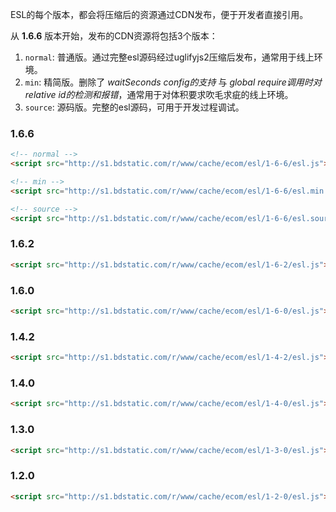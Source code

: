 ESL的每个版本，都会将压缩后的资源通过CDN发布，便于开发者直接引用。


从 **1.6.6** 版本开始，发布的CDN资源将包括3个版本：

1. `normal`: 普通版。通过完整esl源码经过uglifyjs2压缩后发布，通常用于线上环境。
2. `min`: 精简版。删除了 *waitSeconds config的支持* 与 *global require调用时对relative id的检测和报错*，通常用于对体积要求吹毛求疵的线上环境。
3. `source`: 源码版。完整的esl源码，可用于开发过程调试。



### 1.6.6

```html
<!-- normal -->
<script src="http://s1.bdstatic.com/r/www/cache/ecom/esl/1-6-6/esl.js"></script>

<!-- min -->
<script src="http://s1.bdstatic.com/r/www/cache/ecom/esl/1-6-6/esl.min.js"></script>

<!-- source -->
<script src="http://s1.bdstatic.com/r/www/cache/ecom/esl/1-6-6/esl.source.js"></script>
```


### 1.6.2

```html
<script src="http://s1.bdstatic.com/r/www/cache/ecom/esl/1-6-2/esl.js"></script>
```


### 1.6.0

```html
<script src="http://s1.bdstatic.com/r/www/cache/ecom/esl/1-6-0/esl.js"></script>
```


### 1.4.2

```html
<script src="http://s1.bdstatic.com/r/www/cache/ecom/esl/1-4-2/esl.js"></script>
```


### 1.4.0

```html
<script src="http://s1.bdstatic.com/r/www/cache/ecom/esl/1-4-0/esl.js"></script>
```


### 1.3.0

```html
<script src="http://s1.bdstatic.com/r/www/cache/ecom/esl/1-3-0/esl.js"></script>
```


### 1.2.0

```html
<script src="http://s1.bdstatic.com/r/www/cache/ecom/esl/1-2-0/esl.js"></script>
```


